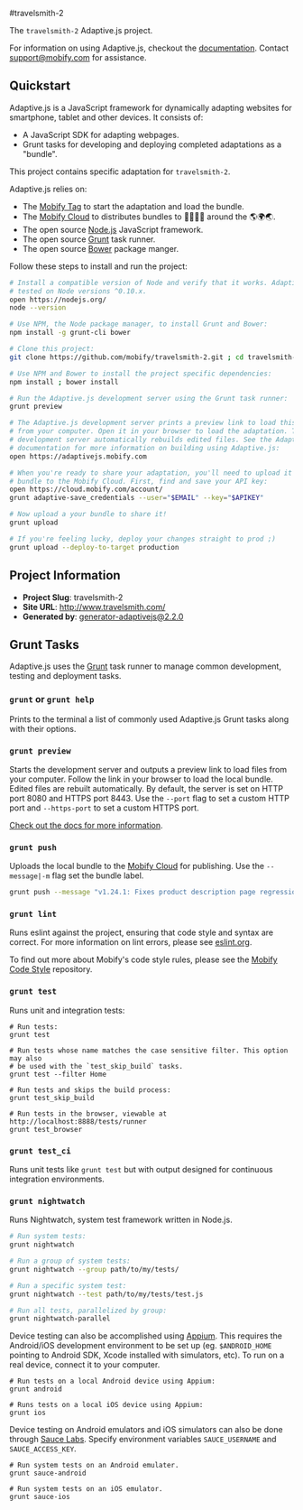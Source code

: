 #travelsmith-2

The `travelsmith-2` Adaptive.js project.

For information on using Adaptive.js, checkout the [documentation](https://cloud.mobify.com/docs/adaptivejs/).
Contact <support@mobify.com> for assistance.

## Quickstart

Adaptive.js is a JavaScript framework for dynamically adapting websites for
smartphone, tablet and other devices. It consists of:
- A JavaScript SDK for adapting webpages.
- Grunt tasks for developing and deploying completed adaptations as a "bundle".

This project contains specific adaptation for `travelsmith-2`.

Adaptive.js relies on:
- The [Mobify Tag](http://adaptivejs.mobify.com/) to start the adaptation and load the bundle.
- The [Mobify Cloud](http://cloud.mobify.com/) to distributes bundles to 👨👩👧👦 around the 🌎🌍🌏.
- The open source [Node.js](https://nodejs.org/en/about/) JavaScript framework.
- The open source [Grunt](http://gruntjs.com/) task runner.
- The open source [Bower](http://bower.io/) package manger.

Follow these steps to install and run the project:

```sh
# Install a compatible version of Node and verify that it works. Adaptive.js is
# tested on Node versions ^0.10.x.
open https://nodejs.org/
node --version

# Use NPM, the Node package manager, to install Grunt and Bower:
npm install -g grunt-cli bower

# Clone this project:
git clone https://github.com/mobify/travelsmith-2.git ; cd travelsmith-2

# Use NPM and Bower to install the project specific dependencies:
npm install ; bower install

# Run the Adaptive.js development server using the Grunt task runner:
grunt preview

# The Adaptive.js development server prints a preview link to load this project
# from your computer. Open it in your browser to load the adaptation. The
# development server automatically rebuilds edited files. See the Adaptive.js
# documentation for more information on building using Adaptive.js:
open https://adaptivejs.mobify.com

# When you're ready to share your adaptation, you'll need to upload it as a
# bundle to the Mobify Cloud. First, find and save your API key:
open https://cloud.mobify.com/account/
grunt adaptive-save_credentials --user="$EMAIL" --key="$APIKEY"

# Now upload a your bundle to share it!
grunt upload

# If you're feeling lucky, deploy your changes straight to prod ;)
grunt upload --deploy-to-target production
```

## Project Information

- **Project Slug**: travelsmith-2
- **Site URL**: http://www.travelsmith.com/
- **Generated by**: generator-adaptivejs@2.2.0

## Grunt Tasks

Adaptive.js uses the [Grunt](http://gruntjs.com/) task runner to manage common
development, testing and deployment tasks.

### `grunt` or `grunt help`

Prints to the terminal a list of commonly used Adaptive.js Grunt tasks along with their options.

### `grunt preview`

Starts the development server and outputs a preview link to load files from your
computer. Follow the link in your browser to load the local bundle. Edited
files are rebuilt automatically. By default, the server is set on HTTP port 8080
and HTTPS port 8443. Use the `--port` flag to set a custom HTTP port and `--https-port`
to set a custom HTTPS port.

[Check out the docs for more information](https://cloud.mobify.com/docs/adaptivejs/getting-started/#/previewing-your-adaptation/).

### `grunt push`

Uploads the local bundle to the [Mobify Cloud](https://cloud.mobify.com/) for
publishing. Use the `--message|-m` flag set the bundle label.

```sh
grunt push --message "v1.24.1: Fixes product description page regression."
```

### `grunt lint`

Runs eslint against the project, ensuring that code style and syntax are correct. For more information on lint errors, please see [eslint.org](http://eslint.org/docs/rules/).

To find out more about Mobify's code style rules, please see the [Mobify Code Style](https://github.com/mobify/mobify-code-style) repository.

### `grunt test`

Runs unit and integration tests:

```
# Run tests:
grunt test

# Run tests whose name matches the case sensitive filter. This option may also
# be used with the `test_skip_build` tasks.
grunt test --filter Home

# Run tests and skips the build process:
grunt test_skip_build

# Run tests in the browser, viewable at http://localhost:8888/tests/runner
grunt test_browser
```

### `grunt test_ci`

Runs unit tests like `grunt test` but with output designed for continuous
integration environments.

### `grunt nightwatch`

Runs Nightwatch, system test framework written in Node.js.

```sh
# Run system tests:
grunt nightwatch

# Run a group of system tests:
grunt nightwatch --group path/to/my/tests/

# Run a specific system test:
grunt nightwatch --test path/to/my/tests/test.js

# Run all tests, parallelized by group:
grunt nightwatch-parallel
```

Device testing can also be accomplished using [Appium](http://appium.io). This
requires the Android/iOS development environment to be set up (eg. `$ANDROID_HOME`
pointing to Android SDK, Xcode installed with simulators, etc). To run on a real
device, connect it to your computer.

```
# Run tests on a local Android device using Appium:
grunt android

# Runs tests on a local iOS device using Appium:
grunt ios
```

Device testing on Android emulators and iOS simulators can also be done through
[Sauce Labs](https://saucelabs.com). Specify environment variables `SAUCE_USERNAME` and `SAUCE_ACCESS_KEY`.

```
# Run system tests on an Android emulater.
grunt sauce-android

# Run system tests on an iOS emulator.
grunt sauce-ios
```
